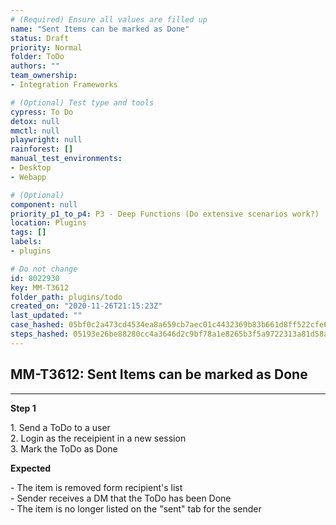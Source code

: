 ```yaml
---
# (Required) Ensure all values are filled up
name: "Sent Items can be marked as Done"
status: Draft
priority: Normal
folder: ToDo
authors: ""
team_ownership: 
- Integration Frameworks

# (Optional) Test type and tools
cypress: To Do
detox: null
mmctl: null
playwright: null
rainforest: []
manual_test_environments: 
- Desktop
- Webapp

# (Optional)
component: null
priority_p1_to_p4: P3 - Deep Functions (Do extensive scenarios work?)
location: Plugins
tags: []
labels: 
- plugins

# Do not change
id: 8022930
key: MM-T3612
folder_path: plugins/todo
created_on: "2020-11-26T21:15:23Z"
last_updated: ""
case_hashed: 05bf0c2a473cd4534ea8a659cb7aec01c4432369b83b661d8ff522cfe67a9e2cf86a7426eefaed5ffe9d7ca5c6723005
steps_hashed: 05193e26be88280cc4a3646d2c9bf78a1e8265b3f5a9722313a81d58ab5d4560a3aa390e5007a2ebabf1b9424a581876
---
```


## MM-T3612: Sent Items can be marked as Done

---

**Step 1**

1\. Send a ToDo to a user\
2\. Login as the receipient in a new session\
3\. Mark the ToDo as Done

**Expected**

\- The item is removed form recipient's list\
\- Sender receives a DM that the ToDo has been Done\
\- The item is no longer listed on the "sent" tab for the sender
